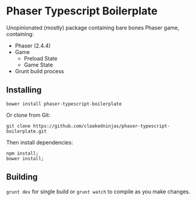 # Phaser Typescript Boilerplate

Unopinionated (mostly) package containing bare bones Phaser game, containing:

* Phaser (2.4.4)
* Game
  * Preload State
  * Game State
* Grunt build process

## Installing

`bower install phaser-typescript-boilerplate`

Or clone from Git:

`git clone https://github.com/cloakedninjas/phaser-typescript-boilerplate.git`

Then install dependencies:

```
npm install;
bower install;
```

## Building

`grunt dev` for single build or `grunt watch` to compile as you make changes.